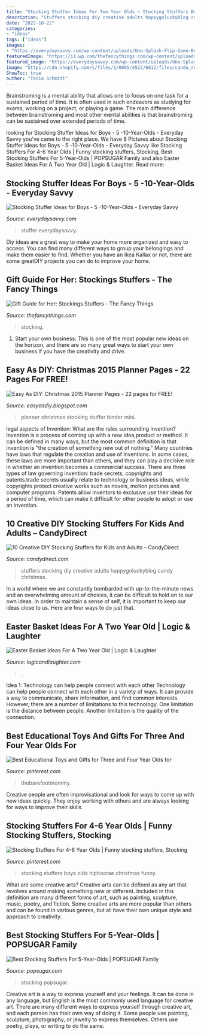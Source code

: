 ```yaml
---
title: "Stocking Stuffer Ideas For Two Year Olds ~ Stocking Stuffers Boys Olds Hiphoorae Christmas Funny"
description: "Stuffers stocking diy creative adults happygoluckyblog candy christmas"
date: "2022-10-22"
categories:
- "ideas"
tags: ["ideas"]
images:
- "https://everydaysavvy.com/wp-content/uploads/Uno-Splash-Flip-Game-Boy-Stocking-Stuffers-Boys-EverydaySavvy-200x300.jpg"
featuredImage: "https://i1.wp.com/thefancythings.com/wp-content/uploads/2016/12/Stocking-Stuffer-Gift-Ideas-Fancy-Things.jpg?fit=2212%2C1709&amp;ssl=1"
featured_image: "https://everydaysavvy.com/wp-content/uploads/Uno-Splash-Flip-Game-Boy-Stocking-Stuffers-Boys-EverydaySavvy-200x300.jpg"
image: "https://cdn.shopify.com/s/files/1/0005/4522/6812/files/candu_reindeer-685x1024.jpg"
ShowToc: true
author: "Tania Schmitt"
---
```



Brainstroming is a mental ability that allows one to focus on one task for a sustained period of time. It is often used in such endeavors as studying for exams, working on a project, or playing a game. The main difference between brainstroming and most other mental abilities is that brainstroming can be sustained over extended periods of time.

	

		
looking for Stocking Stuffer Ideas for Boys - 5 -10-Year-Olds - Everyday Savvy you've came to the right place. We have 8 Pictures about Stocking Stuffer Ideas for Boys - 5 -10-Year-Olds - Everyday Savvy like Stocking Stuffers For 4-6 Year Olds | Funny stocking stuffers, Stocking, Best Stocking Stuffers For 5-Year-Olds | POPSUGAR Family and also Easter Basket Ideas For A Two Year Old | Logic &amp; Laughter. Read more:
		
    
## Stocking Stuffer Ideas For Boys - 5 -10-Year-Olds - Everyday Savvy

<img loading=lazy src="https://everydaysavvy.com/wp-content/uploads/Uno-Splash-Flip-Game-Boy-Stocking-Stuffers-Boys-EverydaySavvy-200x300.jpg" onerror="this.onerror=null;this.src='https://tse1.mm.bing.net/th?id=OIP.ZG3AmUDMBjO6mZLh1fEpkAAAAA&amp;pid=15.1';" alt="Stocking Stuffer Ideas for Boys - 5 -10-Year-Olds - Everyday Savvy">

_Source: everydaysavvy.com_

>stuffer everydaysavvy. 

	

Diy ideas are a great way to make your home more organized and easy to access. You can find many different ways to group your belongings and make them easier to find. Whether you have an Ikea Kallax or not, there are some greatDIY projects you can do to improve your home.

    
## Gift Guide For Her: Stockings Stuffers - The Fancy Things

<img loading=lazy src="https://i1.wp.com/thefancythings.com/wp-content/uploads/2016/12/Stocking-Stuffer-Gift-Ideas-Fancy-Things.jpg?fit=2212%2C1709&amp;ssl=1" onerror="this.onerror=null;this.src='https://tse1.mm.bing.net/th?id=OIP.8fXy5I699YNTVhYzqcAQ3QHaFu&amp;pid=15.1';" alt="Gift Guide for Her: Stockings Stuffers - The Fancy Things">

_Source: thefancythings.com_

>stocking. 

	

1. Start your own business: This is one of the most popular new ideas on the horizon, and there are so many great ways to start your own business if you have the creativity and drive.

    
## Easy As DIY: Christmas 2015 Planner Pages - 22 Pages For FREE!

<img loading=lazy src="https://2.bp.blogspot.com/-t1rifCvf8Uw/VlkfkqFntzI/AAAAAAAAAvU/bCuLcnZbTsw/s1600/Stocking%2BStuffers.tiff" onerror="this.onerror=null;this.src='https://tse2.mm.bing.net/th?id=OIP.5BFiSPy71U3DhTQ_mGtbRAAAAA&amp;pid=15.1';" alt="Easy As DIY: Christmas 2015 Planner Pages - 22 pages for FREE!">

_Source: easyasdiy.blogspot.com_

>planner christmas stocking stuffer binder mini. 

	

legal aspects of Invention: What are the rules surrounding invention?
Invention is a process of coming up with a new idea,product or method. It can be defined in many ways, but the most common definition is that invention is "the creation of something new out of nothing." Many countries have laws that regulate the creation and use of inventions. In some cases, these laws are more important than others, and they can play a decisive role in whether an invention becomes a commercial success.
There are three types of law governing invention: trade secrets, copyrights and patents.trade secrets usually relate to technology or business ideas, while copyrights protect creative works such as novels, motion pictures and computer programs. Patents allow inventors to exclusive use their ideas for a period of time, which can make it difficult for other people to adopt or use an invention.

    
## 10 Creative DIY Stocking Stuffers For Kids And Adults – CandyDirect

<img loading=lazy src="https://cdn.shopify.com/s/files/1/0005/4522/6812/files/candu_reindeer-685x1024.jpg" onerror="this.onerror=null;this.src='https://tse1.mm.bing.net/th?id=OIP.IEZ3MoksUnkjdsSR1XbedQHaLE&amp;pid=15.1';" alt="10 Creative DIY Stocking Stuffers for Kids and Adults – CandyDirect">

_Source: candydirect.com_

>stuffers stocking diy creative adults happygoluckyblog candy christmas. 

	

In a world where we are constantly bombarded with up-to-the-minute news and an overwhelming amount of choices, it can be difficult to hold on to our own ideas. In order to maintain a sense of self, it is important to keep our ideas close to us. Here are four ways to do just that.

    
## Easter Basket Ideas For A Two Year Old | Logic &amp; Laughter

<img loading=lazy src="http://2.bp.blogspot.com/-0YpLGPnGk0s/U1MW_mQIBJI/AAAAAAAAcks/oxN_IhRX-3Y/s1600/DSC_0996-003.JPG" onerror="this.onerror=null;this.src='https://tse2.mm.bing.net/th?id=OIP.ZC5kjoY__ctnG_LL_25IwAHaFK&amp;pid=15.1';" alt="Easter Basket Ideas For A Two Year Old | Logic &amp; Laughter">

_Source: logicandlaughter.com_

>. 

	

Idea 1: Technology can help people connect with each other
Technology can help people connect with each other in a variety of ways. It can provide a way to communicate, share information, and find common interests. However, there are a number of limitations to this technology. One limitation is the distance between people. Another limitation is the quality of the connection.

    
## Best Educational Toys And Gifts For Three And Four Year Olds For

<img loading=lazy src="https://i.pinimg.com/originals/8b/01/75/8b01753214603442b0d06fcb206114a7.jpg" onerror="this.onerror=null;this.src='https://tse3.mm.bing.net/th?id=OIP.qNA5iw82FbWSJo8nUlVIUQHaLG&amp;pid=15.1';" alt="Best Educational Toys and Gifts for Three and Four Year Olds for">

_Source: pinterest.com_

>thebarefootmommy. 

	

Creative people are often improvisational and look for ways to come up with new ideas quickly. They enjoy working with others and are always looking for ways to improve their skills.

    
## Stocking Stuffers For 4-6 Year Olds | Funny Stocking Stuffers, Stocking

<img loading=lazy src="https://i.pinimg.com/originals/bc/a1/20/bca1209c4b4797d07e56a20a15bb1f22.png" onerror="this.onerror=null;this.src='https://tse3.mm.bing.net/th?id=OIP.0r6_7TfORcXaSwZOlW_9JwHaLH&amp;pid=15.1';" alt="Stocking Stuffers For 4-6 Year Olds | Funny stocking stuffers, Stocking">

_Source: pinterest.com_

>stocking stuffers boys olds hiphoorae christmas funny. 

	

What are some creative arts?
Creative arts can be defined as any art that revolves around making something new or different. Included in this definition are many different forms of art, such as painting, sculpture, music, poetry, and fiction. Some creative arts are more popular than others and can be found in various genres, but all have their own unique style and approach to creativity.

    
## Best Stocking Stuffers For 5-Year-Olds | POPSUGAR Family

<img loading=lazy src="https://media1.popsugar-assets.com/files/thumbor/yl5IRXFMA7-WIJRWcJFNxyV7ufU/fit-in/1200x630/filters:format_auto-!!-:strip_icc-!!-:fill-!white!-/2018/10/12/763/n/24155406/0b516fb55bc0d789a1d355.82789145_.jpg" onerror="this.onerror=null;this.src='https://tse3.mm.bing.net/th?id=OIP.Y9RpTca4S5aEERHM5W3VpQHaD4&amp;pid=15.1';" alt="Best Stocking Stuffers For 5-Year-Olds | POPSUGAR Family">

_Source: popsugar.com_

>stocking popsugar. 

	

Creative art is a way to express yourself and your feelings. It can be done in any language, but English is the most commonly used language for creative art. There are many different ways to express yourself through creative art, and each person has their own way of doing it. Some people use painting, sculpture, photography, or jewelry to express themselves. Others use poetry, plays, or writing to do the same.

